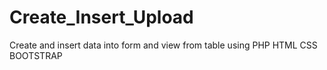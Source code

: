 # Create_Insert_Upload
Create and insert data into form and view from table using PHP HTML CSS BOOTSTRAP
